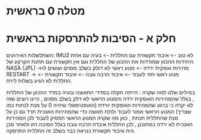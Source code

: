 # מטלה 0 בראשית
# חלק א - הסיבות להתרסקות בראשית
השתלשלות האירועים:
IMU2 לא טוב -> איבוד תקשורת עם החללית -> בעיה עם אחת היחידות ההכוון שמודדות את ההכוון של החללית וגם אין תקשורת עם תחנת הקרקע של NASA (JPL) 
->מהירות אופקית ירדה -> מנוע ראשי לא דולק בשלב מסוים ועושים לו RESTART -> מנוע ראשי חזר לעבוד -> איבוד הרבה גובה -> איבוד תקשורת -> החללית לא הגיע בשלות לירח.

במילים שלנו למה שקרה : הייתה תקלה במדדי התאוצה ובעיה במדד ההכוון של החללית , בגלל שהמהירות האופקית ירדה והמנוע הראשי לא דלק בשלב מסוים , היינו רוצים שזה לא יקרה כי ברגע שהמהירות האופקית יורדת (האופטימאלי שיהיה 0 על מנת לנחות כמו שצריך) המנוע הראשי אמור לעבוד ולתת תאוצה כדי שהמהירות האנכית תרד גם כן על מנת שהחללית תנחת , כאן מה שקרה המנוע הראשי הפסיק לעבוד לכן המהירות האנכית לא ירדה כמתוכנן , לכן החללית איבדה הרבה גובה בגלל הסיבה הזו ולאחר מכן היה איבוד תקשורת כנראה כבר בשלב זה החללית התרסקה.
